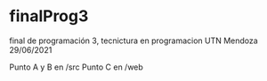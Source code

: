 # finalProg3
final de programación 3, tecnictura en programacion UTN Mendoza 29/06/2021

Punto A y B en /src
Punto C en /web
